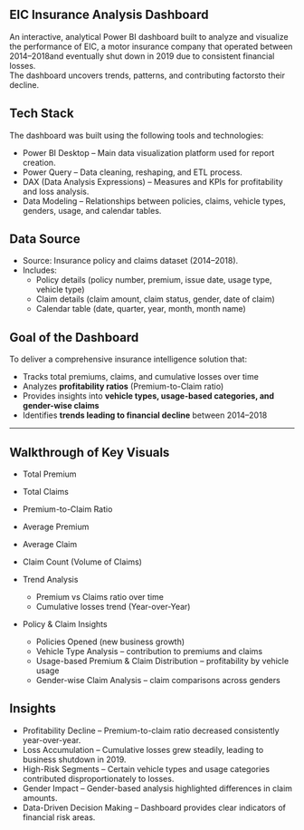 EIC Insurance Analysis Dashboard
---------------------------------------------------------

An interactive, analytical Power BI dashboard built to analyze and visualize the performance of EIC, a motor insurance company that operated between 2014–2018and eventually shut down in 2019 due to consistent financial losses.  
The dashboard uncovers trends, patterns, and contributing factorsto their decline.  

Tech Stack  
------------------  

The dashboard was built using the following tools and technologies:  

- Power BI Desktop – Main data visualization platform used for report creation.  
- Power Query – Data cleaning, reshaping, and ETL process.  
- DAX (Data Analysis Expressions) – Measures and KPIs for profitability and loss analysis.  
- Data Modeling – Relationships between policies, claims, vehicle types, genders, usage, and calendar tables.  


Data Source  
------------------  

- Source: Insurance policy and claims dataset (2014–2018).  
- Includes:  
  - Policy details (policy number, premium, issue date, usage type, vehicle type)  
  - Claim details (claim amount, claim status, gender, date of claim)  
  - Calendar table (date, quarter, year, month, month name)  


Goal of the Dashboard  
------------------  

To deliver a comprehensive insurance intelligence solution that:  
- Tracks total premiums, claims, and cumulative losses over time  
- Analyzes **profitability ratios** (Premium-to-Claim ratio)  
- Provides insights into **vehicle types, usage-based categories, and gender-wise claims**  
- Identifies **trends leading to financial decline** between 2014–2018  

---

Walkthrough of Key Visuals  
------------------  

- Total Premium  
- Total Claims  
- Premium-to-Claim Ratio
- Average Premium 
- Average Claim 
- Claim Count (Volume of Claims) 

- Trend Analysis
  - Premium vs Claims ratio over time  
  - Cumulative losses trend (Year-over-Year)  

- Policy & Claim Insights 
  - Policies Opened (new business growth)  
  - Vehicle Type Analysis – contribution to premiums and claims  
  - Usage-based Premium & Claim Distribution – profitability by vehicle usage  
  - Gender-wise Claim Analysis – claim comparisons across genders  


Insights  
------------------  

- Profitability Decline – Premium-to-claim ratio decreased consistently year-over-year.  
- Loss Accumulation – Cumulative losses grew steadily, leading to business shutdown in 2019.  
- High-Risk Segments – Certain vehicle types and usage categories contributed disproportionately to losses.  
- Gender Impact – Gender-based analysis highlighted differences in claim amounts.  
- Data-Driven Decision Making – Dashboard provides clear indicators of financial risk areas.  

